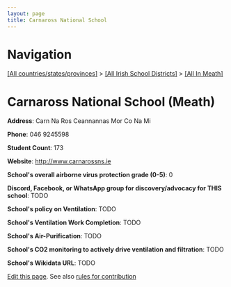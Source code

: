 ```yaml
---
layout: page
title: Carnaross National School
---
```

# Navigation

[[All countries/states/provinces]](../../..) > [[All Irish School Districts]](../..) > [[All In Meath]](..)

# Carnaross National School (Meath)

**Address**: Carn Na Ros Ceannannas Mor Co Na Mi

**Phone**: 046 9245598

**Student Count**: 173

**Website**: <http://www.carnarossns.ie>

**School's overall airborne virus protection grade (0-5)**: 0

**Discord, Facebook, or WhatsApp group for discovery/advocacy for THIS school**: TODO

**School's policy on Ventilation**: TODO

**School's Ventilation Work Completion**: TODO

**School's Air-Purification**: TODO

**School's CO2 monitoring to actively drive ventilation and filtration**: TODO

**School's Wikidata URL**: TODO


[Edit this page](https://github.com/ventilate-schools/Ireland/edit/main/./Meath/Carnaross_National_School.md). See also [rules for contribution](../../../contribution-rules/)